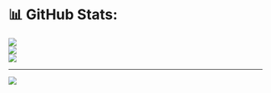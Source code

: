 # 📊 GitHub Stats:
![](https://github-readme-stats.vercel.app/api?username=m4110n&theme=blue-green&hide_border=false&include_all_commits=true&count_private=true)<br/>
![](https://github-readme-streak-stats.herokuapp.com/?user=m4110n&theme=blue-green&hide_border=false)<br/>
![](https://github-readme-stats.vercel.app/api/top-langs/?username=m4110n&theme=blue-green&hide_border=false&include_all_commits=true&count_private=true&layout=compact)

---
[![](https://visitcount.itsvg.in/api?id=m4110n&icon=0&color=0)](https://visitcount.itsvg.in)

<!-- Proudly created with GPRM ( https://gprm.itsvg.in ) -->
